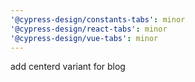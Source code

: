 ```yaml
---
'@cypress-design/constants-tabs': minor
'@cypress-design/react-tabs': minor
'@cypress-design/vue-tabs': minor
---
```


add centerd variant for blog
